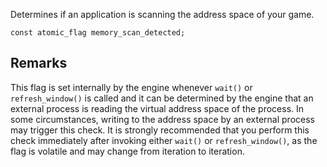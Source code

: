 Determines if an application is scanning the address space of your game.

```nvgt
const atomic_flag memory_scan_detected;
```

## Remarks
This flag is set internally by the engine whenever `wait()` or `refresh_window()` is called and it can be determined by the engine that an external process is reading the virtual address space of the process. In some circumstances, writing to the address space by an external process may trigger this check. It is strongly recommended that you perform this check immediately after invoking either `wait()` or `refresh_window()`, as the flag is volatile and may change from iteration to iteration.
